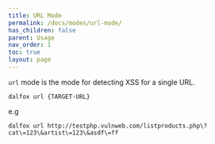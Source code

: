 ```yaml
---
title: URL Mode
permalink: /docs/modes/url-mode/
has_children: false
parent: Usage
nav_order: 1
toc: true
layout: page
---
```


`url` mode is the mode for detecting XSS for a single URL.

```shell
dalfox url {TARGET-URL}
```

e.g
```shell
dalfox url http://testphp.vulnweb.com/listproducts.php\?cat\=123\&artist\=123\&asdf\=ff
```
